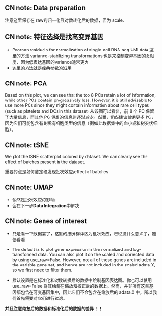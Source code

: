 ## CN note: Data preparation

注意这里保存在 raw的归一化且对数转化后的数据，但为 scale.

## CN note: 特征选择是找高变异基因

- Pearson residuals for normalization of single-cell RNA-seq UMI data 这里的方法 variance-stabilizing transformations 也是来控制变异基因的贡献度，因为低表达基因的variance通常更大
- 这里的方法就是经典参数的沿用

## CN note: PCA

Based on this plot, we can see that the top 8 PCs retain a lot of information, while other PCs contain progressively less. However, it is still advisable to use more PCs since they might contain information about rare cell types (such as platelets and DCs in this dataset)
从该图可以看出，前 8 个 PC 保留了大量信息，而其他 PC 保留的信息则逐渐减少。然而，仍然建议使用更多 PC，因为它们可能包含有关稀有细胞类型的信息（例如此数据集中的血小板和树突状细胞）。


## CN note: tSNE

We plot the tSNE scatterplot colored by dataset. We can clearly see the effect of batches present in the dataset.

重要的点是如何鉴定和发现批次效应/effect of batches

## CN note: UMAP

- 依然是批次效应的影响
- 会在下一步**Data Integration**中解决

## CN note: Genes of interest

- 只是看一下数据罢了，这里的细分群体因为批次效应，已经没什么意义了，随便看看

- The default is to plot gene expression in the normalized and log-transformed data. You can also plot it on the scaled and corrected data by using use_raw=False. However, not all of these genes are included in the variable gene set, and hence are not included in the scaled adata.X, so we first need to filter them.
- 默认设置是在标准化和对数转换后的数据中绘制基因表达图。你也可以使用 use_raw=False 将其绘制在缩放和校正后的数据上。然而，并非所有这些基因都包含在可变基因集中，因此它们不会包含在缩放后的 adata.X 中，所以我们首先需要对它们进行过滤。

**并且注意缩放后的数据和标准化后的数据的差异！！**



